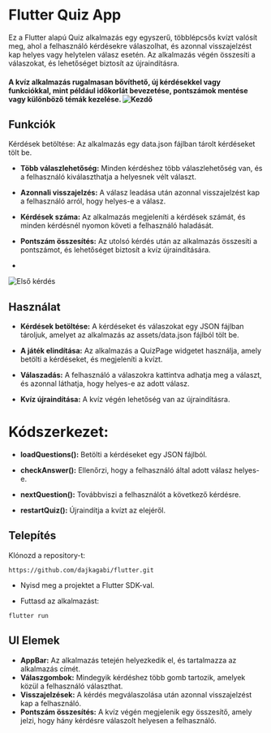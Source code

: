 # Flutter Quiz App
Ez a Flutter alapú Quiz alkalmazás egy egyszerű, többlépcsős kvízt valósít meg, ahol a felhasználó kérdésekre válaszolhat, és azonnal visszajelzést kap helyes vagy helytelen válasz esetén. Az alkalmazás végén összesíti a válaszokat, és lehetőséget biztosít az újraindításra.

#### A kvíz alkalmazás rugalmasan bővíthető, új kérdésekkel vagy funkciókkal, mint például időkorlát bevezetése, pontszámok mentése vagy különböző témák kezelése. ![Kezdő](https://github.com/user-attachments/assets/ff3ac91e-e2e6-4712-8f18-934c622dcbfa)


## Funkciók
Kérdések betöltése: Az alkalmazás egy data.json fájlban tárolt kérdéseket tölt be.

- **Több válaszlehetőség:** Minden kérdéshez több válaszlehetőség van, és a felhasználó kiválaszthatja a helyesnek vélt választ.

- **Azonnali visszajelzés:** A válasz leadása után azonnal visszajelzést kap a felhasználó arról, hogy helyes-e a válasz.

- **Kérdések száma:** Az alkalmazás megjeleníti a kérdések számát, és minden kérdésnél nyomon követi a felhasználó haladását.

- **Pontszám összesítés:** Az utolsó kérdés után az alkalmazás összesíti a pontszámot, és lehetőséget biztosít a kvíz újraindítására.
- 
![Első kérdés](https://github.com/user-attachments/assets/0a18f83a-755b-4238-a36e-087314965f2c)

## Használat

- **Kérdések betöltése:** A kérdéseket és válaszokat egy JSON fájlban tároljuk, amelyet az alkalmazás az assets/data.json fájlból tölt be.

- **A játék elindítása:** Az alkalmazás a QuizPage widgetet használja, amely betölti a kérdéseket, és megjeleníti a kvízt.

- **Válaszadás:** A felhasználó a válaszokra kattintva adhatja meg a választ, és azonnal láthatja, hogy helyes-e az adott válasz.

- **Kvíz újraindítása:** A kvíz végén lehetőség van az újraindításra.

# Kódszerkezet:

- **loadQuestions():** Betölti a kérdéseket egy JSON fájlból.

- **checkAnswer():** Ellenőrzi, hogy a felhasználó által adott válasz helyes-e.

- **nextQuestion():** Továbbviszi a felhasználót a következő kérdésre.

- **restartQuiz():** Újraindítja a kvízt az elejéről.

## Telepítés

Klónozd a repository-t:

```https://github.com/dajkagabi/flutter.git```

- Nyisd meg a projektet a Flutter SDK-val.

- Futtasd az alkalmazást:

```flutter run```

## UI Elemek

- **AppBar:** Az alkalmazás tetején helyezkedik el, és tartalmazza az alkalmazás címét.
- **Válaszgombok:** Mindegyik kérdéshez több gomb tartozik, amelyek közül a felhasználó választhat.
- **Visszajelzések:** A kérdés megválaszolása után azonnal visszajelzést kap a felhasználó.
- **Pontszám összesítés:** A kvíz végén megjelenik egy összesítő, amely jelzi, hogy hány kérdésre válaszolt helyesen a felhasználó.




